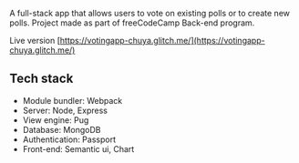 A full-stack app that allows users to vote on existing polls or to create new polls. Project made as part of freeCodeCamp Back-end program.

Live version
[https://votingapp-chuya.glitch.me/](https://votingapp-chuya.glitch.me/)

## Tech stack
* Module bundler: Webpack
* Server: Node, Express
* View engine: Pug
* Database: MongoDB
* Authentication: Passport
* Front-end: Semantic ui, Chart 

